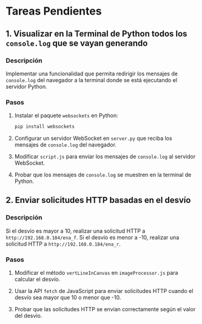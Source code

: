 # Tareas Pendientes

## 1. Visualizar en la Terminal de Python todos los `console.log` que se vayan generando

### Descripción
Implementar una funcionalidad que permita redirigir los mensajes de `console.log` del navegador a la terminal donde se está ejecutando el servidor Python.

### Pasos
1. Instalar el paquete `websockets` en Python:
   ```bash
   pip install websockets
   ```

2. Configurar un servidor WebSocket en `server.py` que reciba los mensajes de `console.log` del navegador.

3. Modificar `script.js` para enviar los mensajes de `console.log` al servidor WebSocket.

4. Probar que los mensajes de `console.log` se muestren en la terminal de Python.

## 2. Enviar solicitudes HTTP basadas en el desvío

### Descripción
Si el desvío es mayor a 10, realizar una solicitud HTTP a `http://192.168.0.184/ena_f`. Si el desvío es menor a -10, realizar una solicitud HTTP a `http://192.168.0.184/ena_r`.

### Pasos
1. Modificar el método `vertLineInCanvas` en `imageProcessor.js` para calcular el desvío.

2. Usar la API `fetch` de JavaScript para enviar solicitudes HTTP cuando el desvío sea mayor que 10 o menor que -10.

3. Probar que las solicitudes HTTP se envían correctamente según el valor del desvío.
